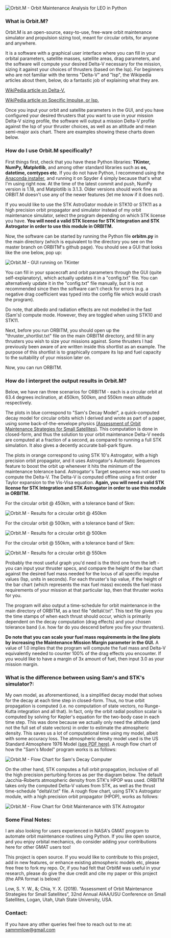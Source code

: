 ![Orbit.M - Orbit Maintenance Analysis for LEO in Python](https://raw.githubusercontent.com/sammmlow/ORBITM/master/gui/orbm_logo_large.png)

### What is Orbit.M?

Orbit.M is an open-source, easy-to-use, free-ware orbit maintenance simulator and propulsion sizing tool, meant for circular orbits, for anyone and anywhere.

It is a software with a graphical user interface where you can fill in your orbital parameters, satellite masses, satellite areas, drag parameters, and the software will compute your desired Delta-V necessary for the mission, sizing it against your choices of thrusters (based on the Isp). For beginners who are not familiar with the terms "Delta-V" and "Isp", the Wikipedia articles about them, below, do a fantastic job of explaining what they are.

[WikiPedia article on Delta-V.](https://en.wikipedia.org/wiki/Delta-v)

[WikiPedia article on Specific Impulse, or Isp.](https://en.wikipedia.org/wiki/Specific_impulse)

Once you input your orbit and satellite parameters in the GUI, and you have configured your desired thrusters that you want to use in your mission Delta-V sizing profile, the software will output a mission Delta-V profile against the Isp of your thruster choices, as well as an altitude and mean semi-major axis chart. There are examples showing these charts down below.

### How do I use Orbit.M specifically?

First things first, check that you have these Python libraries: **TKinter, NumPy, Matplotlib**, and among other standard libraries such as **os, datetime, comtypes etc**. If you do not have Python, I recommend using the [Anaconda installer](https://www.anaconda.com/), and running it on Spyder 4 simply because that's what I'm using right now. At the time of the latest commit and push, NumPy version is 1.18, and Matplotlib is 3.1.3. Older versions should work fine as ORBIT.M doesn't use any of the newer features (let me know if it does not).

If you would like to use the STK AstroGator module in STK10 or STK11 as a high precision orbit propagator and simulator instead of my orbit maintenance simulator, select the program depending on which STK license you have. **You will need a valid STK license for STK Integration and STK Astrogator in order to use this module in ORBITM.**

Now, the software can be started by running the Python file **orbitm.py** in the main directory (which is equivalent to the directory you see on the master branch on ORBITM's github page). You should see a GUI that looks like the one below, pop up:

![Orbit.M - GUI running on TKinter](https://raw.githubusercontent.com/sammmlow/ORBITM/master/gui/orbm_screenshot.png)

You can fill in your spacecraft and orbit parameters through the GUI (quite self-explanatory), which actually updates it in a "config.txt" file. You can alternatively update it in the "config.txt" file manually, but it is not recommended since then the software can't check for errors (e.g. a negative drag coefficient was typed into the config file which would crash the program).

Do note, that albedo and radiation effects are not modelled in the fast (Sam's) compute mode. However, they are toggled when using STK10 and STK11.

Next, before you run ORBITM, you should open up the "thruster_shortlist.txt" file on the main ORBITM directory, and fill in any thrusters you wish to size your missions against. Some thrusters I had previously been aware of are written inside this shortlist as an example. The purpose of this shortlist is to graphically compare its Isp and fuel capacity to the suitability of your mission later on.

Now, you can run ORBITM.

### How do I interpret the output results in Orbit.M?

Below, we have ran three scenarios for ORBITM - each is a circular orbit at 63.4 degrees inclination, at 450km, 500km, and 550km mean altitude respectively.

The plots in blue correspond to "Sam's Decay Model", a quick-computed decay model for circular orbits which I derived and wrote as part of a paper, using some back-of-the-envelope physics [(Assessment of Orbit Maintenance Strategies for Small Satellites)](https://digitalcommons.usu.edu/smallsat/2018/all2018/364/). This computation is done in closed-form, and thus the solution to your orbit maintenance Delta-V needs are computed at a fraction of a second, as compared to running a full STK simulation. It also gives a decently accurate ball-park figure.

The plots in orange correspond to using STK 10's Astrogator, with a high precision orbit propagator, and it uses Astrogator's Automatic Sequences feature to boost the orbit up whenever it hits the minimum of the maintenance tolerance band. Astrogator's Target sequence was not used to compute the Delta-V. The Delta-V is computed offline using a first order Taylor expansion to the Vis-Visa equation. **Again, you will need a valid STK license for STK Integration and STK Astrogator in order to use this module in ORBITM.**

For the circular orbit @ 450km, with a tolerance band of 5km:

![Orbit.M - Results for a circular orbit @ 450km](https://raw.githubusercontent.com/sammmlow/ORBITM/master/gui/orbm_outp_450km.png)

For the circular orbit @ 500km, with a tolerance band of 5km:

![Orbit.M - Results for a circular orbit @ 500km](https://raw.githubusercontent.com/sammmlow/ORBITM/master/gui/orbm_outp_500km.png)

For the circular orbit @ 550km, with a tolerance band of 5km:

![Orbit.M - Results for a circular orbit @ 550km](https://raw.githubusercontent.com/sammmlow/ORBITM/master/gui/orbm_outp_550km.png)

Probably the most useful graph you'd need is the third one from the left - you can input your thruster specs, and compare the height of the bar chart against the desired fuel mass needed for the locus of all specific impulse values (Isp, units in seconds). For each thruster's Isp value, if the height of the bar chart (which represents the max fuel mass) exceeds the fuel mass requirements of your mission at that particular Isp, then that thruster works for you.

The program will also output a time-schedule for orbit maintenance in the main directory of ORBITM, as a text file "deltaV.txt". This text file gives you the time stamps of when each thrust should occur, which is primarily dependent on the decay computation (drag effects) and your chosen tolerance band (i.e. how far do you descend before you fire your thrusters).

**Do note that you can scale your fuel mass requirements in the line plots by increasing the Maintenance Mission Margin parameter in the GUI.** A value of 1.0 implies that the program will compute the fuel mass and Delta-V equivalently needed to counter 100% of the drag effects you encounter. If you would like to have a margin of 3x amount of fuel, then input 3.0 as your mission margin.

### What is the difference between using Sam's and STK's simulator?:

My own model, as aforementioned, is a simplified decay model that solves for the decay at each time step in closed-form. Thus, no true orbit propagation is computed (i.e. no computation of state vectors, no Runge-Kutta integration and all that). In fact, only the orbit radial position scalar is computed by solving for Kepler's equation for the two-body case in each time step. This was done because we actually only need the altitude (and not the full set of state vectors) in order to estimate the atmospheric density. This saves us a lot of computational time using my model, albeit with some accuracy loss. The atmospheric density model used is the US Standard Atmosphere 1976 Model [(see PDF here)](https://github.com/sammmlow/ORBITM/blob/master/docs/USSA1976.pdf). A rough flow chart of how the "Sam's Model" program works is as follows:

![Orbit.M - Flow Chart for Sam's Decay Computer](https://raw.githubusercontent.com/sammmlow/ORBITM/master/gui/orbm_flow_sams.png)

On the other hand, STK computes a full orbit propagation, inclusive of all the high precision perturbing forces as per the diagram below. The default Jacchia-Roberts atmospheric density from STK's HPOP was used. ORBITM takes only the computed Delta-V values from STK, as well as the thrust time-schedule "deltaV.txt" file. A rough flow chart, using STK's Astrogator module, with a high precision orbit propagator (HPOP), works as follows:

![Orbit.M - Flow Chart for Orbit Maintenance with STK Astrogator](https://raw.githubusercontent.com/sammmlow/ORBITM/master/gui/orbm_flow_stk.png)

### Some Final Notes:

I am also looking for users experienced in NASA's GMAT program to automate orbit maintenance routines uing Python. If you like open source, and you enjoy orbital mechanics, do consider adding your contributions here for other GMAT users too!

This project is open source. If you would like to contribute to this project, add in new features, or enhance existing atmospheric models etc, please free free to fork my repo. Or, if you had felt that OrbitM was useful in your research, please do give the due credit and cite my paper or this project (the APA format is below)!

Low, S. Y. W., &; Chia, Y. X. (2018). “Assessment of Orbit Maintenance Strategies for Small Satellites”, 32nd Annual AIAA/USU Conference on Small Satellites, Logan, Utah, Utah State University, USA.

### Contact:

If you have any other queries feel free to reach out to me at:
sammmlow@gmail.com
